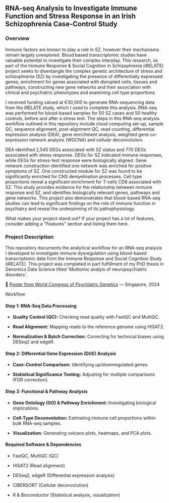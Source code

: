 ## RNA-seq Analysis to Investigate Immune Function and Stress Response in an Irish Schizophrenia Case-Control Study

### Overview

Immune factors are known to play a role in SZ, however their mechanisms remain largely unexplored. Blood based transcriptomic studies have valuable potential to investigate their complex interplay. This research, as part of the Immune Response & Social Cognition in Schizophrenia (iRELATE) project seeks to
disentangle the complex genetic architecture of stress and schizophrenia (SZ) by investigating the presence of differentially expressed genes, enrichment for genes associated with disrupted cells, tissues and pathways, constructing new gene networks and their association with clinical and psychiatric phenotypes and examining cell type proportions

I received funding valued at €30,000 to generate RNA-sequencing data from the iRELATE study, which I used to complete this analysis. RNA-seq was performed for blood-based samples for 50 SZ cases and 50 healthy controls, before and after a stress test. The steps in this RNA-seq analysis workflow outlined in this repository include cloud computing set-up, sample QC, sequence alignment, post-alignment QC, read counting, differential expression analysis (DEA), gene enrichment analysis, weighted gene co-expression network analysis (WGCNA) and cellular deconvolution.

DEA identified 2,545 DEGs associated with SZ status and 770 DEGs associated with stress response.
DEGs for SZ indicated immune responses, while DEGs for stress-test response were biologically aligned. Gene network construction identified one network was enriched for positive symptoms of SZ. One constructed module for SZ was found to be significantly enriched for CNS demyelination processes. Cell type proportions reveal a significant enrichment for T-cells CD8 associated with SZ. This study provides evidence for the relationship between immune response and SZ, and identifies biologically relevant genes, pathways and gene networks. This project also demonstrates that blood-based RNA-seq studies can lead to significant findings on the role of immune function in psychiatry and reveal the underpinning of its pathophysiology.

What makes your project stand out? If your project has a lot of features, consider adding a "Features" section and listing them here.

### Project Description

This repository documents the analytical workflow for an RNA-seq analysis I developed to investigate immune dysregulation using blood-based transcriptomic data from the Immune Response and Social Cognition Study (iRELATE). This project was completed in part fulfillment of my PhD thesis in Genomics Data Science titled 'Multiomic analyis of neuropsychiatric disorders'.

:speech_balloon: [Poster from World Congress of Psychiatric Genetics](media/WCPG_2024.pdf) — Singapore, 2024

Workflow

#### Step 1: RNA-Seq Data Processing

-   **Quality Control (QC):** Checking read quality with FastQC and MultiQC.

-   **Read Alignment:** Mapping reads to the reference genome using HISAT2.

-   **Normalization & Batch Correction:** Correcting for technical biases using DESeq2 and edgeR.

#### Step 2: Differential Gene Expression (DGE) Analysis

-   **Case-Control Comparison:** Identifying up/downregulated genes.

-   **Statistical Significance Testing:** Adjusting for multiple comparisons (FDR correction).

#### Step 3: Functional & Pathway Analysis

-   **Gene Ontology (GO) & Pathway Enrichment:** Investigating biological implications.

-   **Cell-Type Deconvolution:** Estimating immune cell proportions within bulk RNA-seq samples.

-   **Visualization:** Generating volcano plots, heatmaps, and PCA plots.

#### Required Software & Dependencies

-   FastQC, MultiQC (QC)

-   HISAT2 (Read alignment)

-   DESeq2, edgeR (Differential expression analysis)

-   CIBERSORT (Cellular deconvolution)

-   R & Bioconductor (Statistical analysis, visualization)

